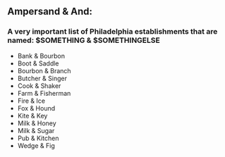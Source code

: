 ## Ampersand & And:
### A very important list of Philadelphia establishments that are named: $SOMETHING & $SOMETHINGELSE

- Bank & Bourbon
- Boot & Saddle
- Bourbon & Branch
- Butcher & Singer
- Cook & Shaker
- Farm & Fisherman
- Fire & Ice
- Fox & Hound
- Kite & Key
- Milk & Honey
- Milk & Sugar
- Pub & Kitchen
- Wedge & Fig
